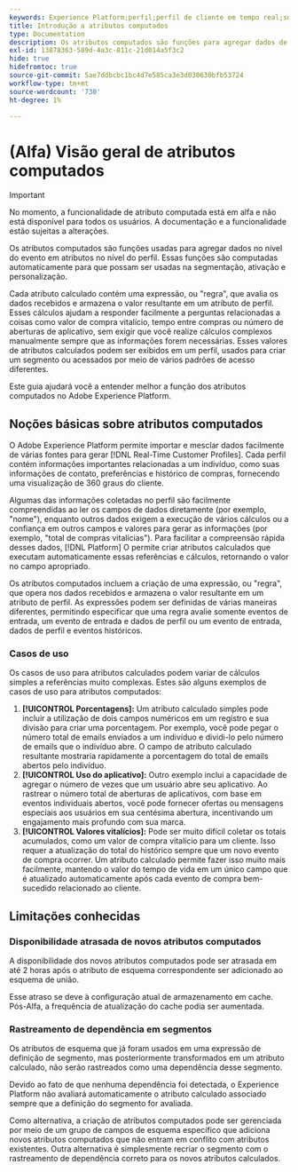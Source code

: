 ```yaml
---
keywords: Experience Platform;perfil;perfil de cliente em tempo real;solução de problemas;API
title: Introdução a atributos computados
type: Documentation
description: Os atributos computados são funções para agregar dados de nível de evento em atributos de nível de perfil. Essas funções são computadas automaticamente para que possam ser usadas na segmentação, ativação e personalização.
exl-id: 13878363-589d-4a3c-811c-21d014a5f3c2
hide: true
hidefromtoc: true
source-git-commit: 5ae7ddbcbc1bc4d7e585ca3e3d030630bfb53724
workflow-type: tm+mt
source-wordcount: '730'
ht-degree: 1%

---
```


# (Alfa) Visão geral de atributos computados

>[!IMPORTANT]
>
>No momento, a funcionalidade de atributo computada está em alfa e não está disponível para todos os usuários. A documentação e a funcionalidade estão sujeitas a alterações.

Os atributos computados são funções usadas para agregar dados no nível do evento em atributos no nível do perfil. Essas funções são computadas automaticamente para que possam ser usadas na segmentação, ativação e personalização.

Cada atributo calculado contém uma expressão, ou &quot;regra&quot;, que avalia os dados recebidos e armazena o valor resultante em um atributo de perfil. Esses cálculos ajudam a responder facilmente a perguntas relacionadas a coisas como valor de compra vitalício, tempo entre compras ou número de aberturas de aplicativo, sem exigir que você realize cálculos complexos manualmente sempre que as informações forem necessárias. Esses valores de atributos calculados podem ser exibidos em um perfil, usados para criar um segmento ou acessados por meio de vários padrões de acesso diferentes.

Este guia ajudará você a entender melhor a função dos atributos computados no Adobe Experience Platform.

## Noções básicas sobre atributos computados

O Adobe Experience Platform permite importar e mesclar dados facilmente de várias fontes para gerar [!DNL Real-Time Customer Profiles]. Cada perfil contém informações importantes relacionadas a um indivíduo, como suas informações de contato, preferências e histórico de compras, fornecendo uma visualização de 360 graus do cliente.

Algumas das informações coletadas no perfil são facilmente compreendidas ao ler os campos de dados diretamente (por exemplo, &quot;nome&quot;), enquanto outros dados exigem a execução de vários cálculos ou a confiança em outros campos e valores para gerar as informações (por exemplo, &quot;total de compras vitalícias&quot;). Para facilitar a compreensão rápida desses dados, [!DNL Platform] O permite criar atributos calculados que executam automaticamente essas referências e cálculos, retornando o valor no campo apropriado.

Os atributos computados incluem a criação de uma expressão, ou &quot;regra&quot;, que opera nos dados recebidos e armazena o valor resultante em um atributo de perfil. As expressões podem ser definidas de várias maneiras diferentes, permitindo especificar que uma regra avalie somente eventos de entrada, um evento de entrada e dados de perfil ou um evento de entrada, dados de perfil e eventos históricos.

### Casos de uso

Os casos de uso para atributos calculados podem variar de cálculos simples a referências muito complexas. Estes são alguns exemplos de casos de uso para atributos computados:

1. **[!UICONTROL Porcentagens]:** Um atributo calculado simples pode incluir a utilização de dois campos numéricos em um registro e sua divisão para criar uma porcentagem. Por exemplo, você pode pegar o número total de emails enviados a um indivíduo e dividi-lo pelo número de emails que o indivíduo abre. O campo de atributo calculado resultante mostraria rapidamente a porcentagem do total de emails abertos pelo indivíduo.
1. **[!UICONTROL Uso do aplicativo]:** Outro exemplo inclui a capacidade de agregar o número de vezes que um usuário abre seu aplicativo. Ao rastrear o número total de aberturas de aplicativos, com base em eventos individuais abertos, você pode fornecer ofertas ou mensagens especiais aos usuários em sua centésima abertura, incentivando um engajamento mais profundo com sua marca.
1. **[!UICONTROL Valores vitalícios]:** Pode ser muito difícil coletar os totais acumulados, como um valor de compra vitalício para um cliente. Isso requer a atualização do total do histórico sempre que um novo evento de compra ocorrer. Um atributo calculado permite fazer isso muito mais facilmente, mantendo o valor do tempo de vida em um único campo que é atualizado automaticamente após cada evento de compra bem-sucedido relacionado ao cliente.

## Limitações conhecidas

### Disponibilidade atrasada de novos atributos computados

A disponibilidade dos novos atributos computados pode ser atrasada em até 2 horas após o atributo de esquema correspondente ser adicionado ao esquema de união.

Esse atraso se deve à configuração atual de armazenamento em cache. Pós-Alfa, a frequência de atualização do cache podia ser aumentada.

### Rastreamento de dependência em segmentos

Os atributos de esquema que já foram usados em uma expressão de definição de segmento, mas posteriormente transformados em um atributo calculado, não serão rastreados como uma dependência desse segmento.

Devido ao fato de que nenhuma dependência foi detectada, o Experience Platform não avaliará automaticamente o atributo calculado associado sempre que a definição do segmento for avaliada.

Como alternativa, a criação de atributos computados pode ser gerenciada por meio de um grupo de campos de esquema específico que adiciona novos atributos computados que não entram em conflito com atributos existentes. Outra alternativa é simplesmente recriar o segmento com o rastreamento de dependência correto para os novos atributos calculados.

